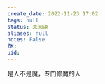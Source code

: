```yaml
---
create_date: 2022-11-23 17:02
tags: null
status: 未阅读 
aliases: null
notes: False
ZK: 
uid: 
---
```



是人不是魔，专门修魔的人